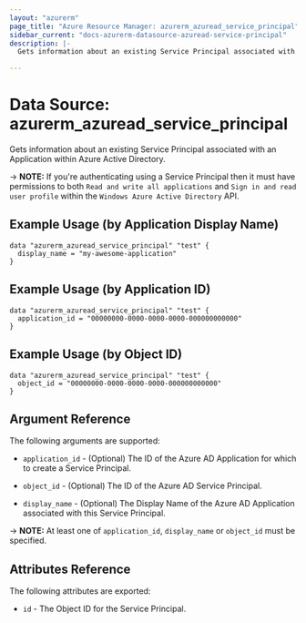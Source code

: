 ```yaml
---
layout: "azurerm"
page_title: "Azure Resource Manager: azurerm_azuread_service_principal"
sidebar_current: "docs-azurerm-datasource-azuread-service-principal"
description: |-
  Gets information about an existing Service Principal associated with an Application within Azure Active Directory.

---
```


# Data Source: azurerm_azuread_service_principal

Gets information about an existing Service Principal associated with an Application within Azure Active Directory.

-> **NOTE:** If you're authenticating using a Service Principal then it must have permissions to both `Read and write all applications` and `Sign in and read user profile` within the `Windows Azure Active Directory` API.

## Example Usage (by Application Display Name)

```hcl
data "azurerm_azuread_service_principal" "test" {
  display_name = "my-awesome-application"
}
```

## Example Usage (by Application ID)

```hcl
data "azurerm_azuread_service_principal" "test" {
  application_id = "00000000-0000-0000-0000-000000000000"
}
```

## Example Usage (by Object ID)

```hcl
data "azurerm_azuread_service_principal" "test" {
  object_id = "00000000-0000-0000-0000-000000000000"
}
```

## Argument Reference

The following arguments are supported:

* `application_id` - (Optional) The ID of the Azure AD Application for which to create a Service Principal.

* `object_id` - (Optional) The ID of the Azure AD Service Principal.

* `display_name` - (Optional) The Display Name of the Azure AD Application associated with this Service Principal.

-> **NOTE:** At least one of `application_id`, `display_name` or `object_id` must be specified.

## Attributes Reference

The following attributes are exported:

* `id` - The Object ID for the Service Principal.
